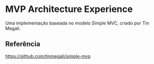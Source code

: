 # MVP Architecture Experience
Uma implementação baseada no modelo Simple MVC, criado por Tin Megali.

## Referência
https://github.com/tinmegali/simple-mvp
